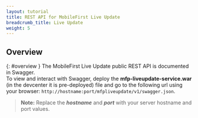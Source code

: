 ```yaml
---
layout: tutorial
title: REST API for MobileFirst Live Update
breadcrumb_title: Live Update
weight: 5
---
```

<!-- NLS_CHARSET=UTF-8 -->
## Overview
{: #overview }
The MobileFirst Live Update public REST API is documented in Swagger.  
To view and interact with Swagger, deploy the **mfp-liveupdate-service.war** (in the devcenter it is pre-deployed) file and go to the following url using your browser: `http://hostname:port/mfpliveupdate/v1/swagger.json`.

> **Note:** Replace the _**hostname**_ and _**port**_ with your server hostname and port values.
